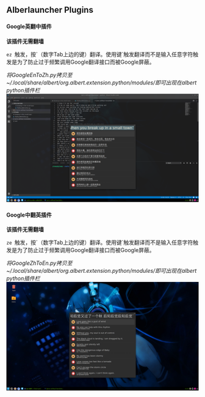 ## Alberlauncher Plugins

#### Google英翻中插件
**该插件无需翻墙**

`ez `触发，按\`（数字Tab上边的键）翻译。使用键\`触发翻译而不是输入任意字符触发是为了防止过于频繁调用Google翻译接口而被Google屏蔽。

*将GoogleEnToZh.py拷贝至~/.local/share/albert/org.albert.extension.python/modules/即可出现在albert python插件栏*
![Default screenshot](https://github.com/YinAqu/plugins/blob/master/albert/imgs/en2zh.png)

#### Google中翻英插件
**该插件无需翻墙**

`ze `触发，按\`（数字Tab上边的键）翻译。使用键\`触发翻译而不是输入任意字符触发是为了防止过于频繁调用Google翻译接口而被Google屏蔽。

*将GoogleZhToEn.py拷贝至~/.local/share/albert/org.albert.extension.python/modules/即可出现在albert python插件栏*
![Default screenshot](https://github.com/YinAqu/plugins/blob/master/albert/imgs/zh2en.png)



